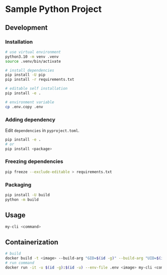 # Sample Python Project

## Development

### Installation

```bash
# use virtual environment
python3.10 -m venv .venv
source .venv/bin/activate

# install dependencies
pip install -U pip
pip install -r requirements.txt

# editable self installation
pip install -e .

# environment variable
cp .env.copy .env
```

### Adding dependency

Edit `dependencies` in `pyproject.toml`.

```bash
pip install -e .
# or
pip install <package>
```

### Freezing dependencies

```bash
pip freeze --exclude-editable > requirements.txt
```

### Packaging

```bash
pip install -U build
python -m build
```

## Usage

```bash
my-cli <command>
```

## Containerization

```bash
# build
docker build -t <image> --build-arg "GID=$(id -g)" --build-arg "UID=$(id -u)" .
# run command
docker run -it -u $(id -g):$(id -u) --env-file .env <image> my-cli <command>
```
